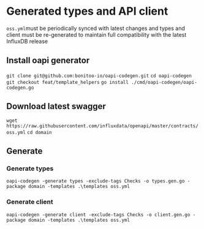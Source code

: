 # Generated types and API client

`oss.yml`must be periodically synced with latest changes and types and client must be re-generated 
to maintain full compatibility with the latest InfluxDB release


## Install oapi generator
`git clone git@github.com:bonitoo-io/oapi-codegen.git`
`cd oapi-codegen`
`git checkout feat/template_helpers`
`go install ./cmd/oapi-codegen/oapi-codegen.go`

## Download latest swagger
`wget https://raw.githubusercontent.com/influxdata/openapi/master/contracts/oss.yml`
`cd domain`

## Generate
### Generate types
`oapi-codegen -generate types -exclude-tags Checks -o types.gen.go -package domain -templates .\templates oss.yml`

### Generate client
`oapi-codegen -generate client -exclude-tags Checks -o client.gen.go -package domain -templates .\templates oss.yml`

